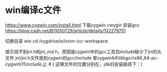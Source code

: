 # win编译c文件
https://www.cygwin.com/install.html 下载cygwin
cwygin 安装gcc https://blog.csdn.net/B11050729/article/details/132279751

切换目录 win
cd /cygdrive/e/icron-icc-workspace


提示找不到jni.h和jni_md.h，原因是cygwin中的gcc工具包include缺少了jni的头文件
jni/jni.h文件放到cygwin的gcc/include 里cygwin64\lib\gcc\x86_64-pc-cygwin\11\include
[//]: # (        这俩文件的位置分别在，jdk的安装路径下：)

[//]: # (        %JAVA_HOME%/include/  和 %JAVA_HOME%/include/win32/)

[//]: # (        复制到“cygwin/gcc&#40;当前用到的版本&#41;/include/”下，即可解决问题)
